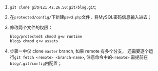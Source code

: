 1. `git clone git@121.42.26.50:git/blog.git`;
2. 在`protected/config/`下新建`pswd.php`文件，将MySQL密码信息输入进去；
3. 修改两个文件的权限：
   
   ```bash
   blog/protected$ chmod g+w runtime
   blog$ chmod g+w assets
   ```

4. 步骤一中仅 clone `master` branch, 如果 remote 有多个分支，
还需要逐个运行`git fetch <remote> <branch-name>`, 注意命令中的`<remote>`
需提前在`blog/.git/config`内配置；
